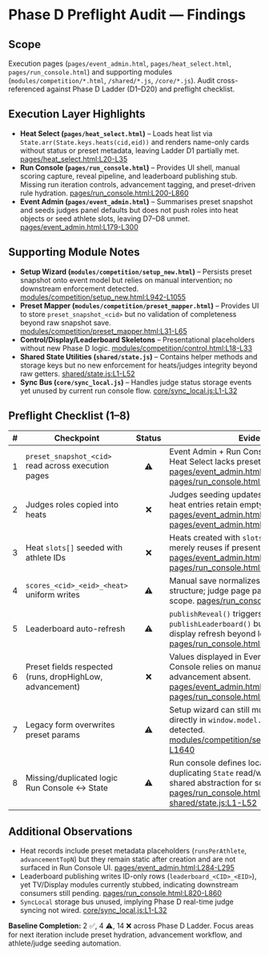 # Phase D Preflight Audit — Findings

## Scope
Execution pages (`pages/event_admin.html`, `pages/heat_select.html`, `pages/run_console.html`) and supporting modules (`modules/competition/*.html`, `/shared/*.js`, `/core/*.js`). Audit cross-referenced against Phase D Ladder (D1–D20) and preflight checklist.

## Execution Layer Highlights
- **Heat Select (`pages/heat_select.html`)** – Loads heat list via `State.arr(State.keys.heats(cid,eid))` and renders name-only cards without status or preset metadata, leaving Ladder D1 partially met. [pages/heat_select.html:L20-L35](../../pages/heat_select.html#L20-L35)
- **Run Console (`pages/run_console.html`)** – Provides UI shell, manual scoring capture, reveal pipeline, and leaderboard publishing stub. Missing run iteration controls, advancement tagging, and preset-driven rule hydration. [pages/run_console.html:L200-L860](../../pages/run_console.html#L200-L860)
- **Event Admin (`pages/event_admin.html`)** – Summarises preset snapshot and seeds judges panel defaults but does not push roles into heat objects or seed athlete slots, leaving D7–D8 unmet. [pages/event_admin.html:L179-L300](../../pages/event_admin.html#L179-L300)

## Supporting Module Notes
- **Setup Wizard (`modules/competition/setup_new.html`)** – Persists preset snapshot onto event model but relies on manual intervention; no downstream enforcement detected. [modules/competition/setup_new.html:L942-L1055](../../modules/competition/setup_new.html#L942-L1055)
- **Preset Mapper (`modules/competition/preset_mapper.html`)** – Provides UI to store `preset_snapshot_<cid>` but no validation of completeness beyond raw snapshot save. [modules/competition/preset_mapper.html:L31-L65](../../modules/competition/preset_mapper.html#L31-L65)
- **Control/Display/Leaderboard Skeletons** – Presentational placeholders without new Phase D logic. [modules/competition/control.html:L18-L33](../../modules/competition/control.html#L18-L33)
- **Shared State Utilities (`shared/state.js`)** – Contains helper methods and storage keys but no new enforcement for heats/judges integrity beyond raw getters. [shared/state.js:L1-L52](../../shared/state.js#L1-L52)
- **Sync Bus (`core/sync_local.js`)** – Handles judge status storage events yet unused by current run console flow. [core/sync_local.js:L1-L32](../../core/sync_local.js#L1-L32)

## Preflight Checklist (1–8)
| # | Checkpoint | Status | Evidence |
|---|------------|:------:|----------|
| 1 | `preset_snapshot_<cid>` read across execution pages | ⚠️ | Event Admin + Run Console read snapshots; Heat Select lacks preset awareness. [pages/event_admin.html:L179-L205](../../pages/event_admin.html#L179-L205), [pages/run_console.html:L420-L452](../../pages/run_console.html#L420-L452) |
| 2 | Judges roles copied into heats | ❌ | Judges seeding updates `judges_<cid>` only; heat entries retain empty `judgesPanel`. [pages/event_admin.html:L217-L233](../../pages/event_admin.html#L217-L233), [pages/event_admin.html:L284-L292](../../pages/event_admin.html#L284-L292) |
| 3 | Heat `slots[]` seeded with athlete IDs | ❌ | Heats created with `slots: []`; Run Console merely reuses if present. [pages/event_admin.html:L284-L292](../../pages/event_admin.html#L284-L292), [pages/run_console.html:L452-L520](../../pages/run_console.html#L452-L520) |
| 4 | `scores_<cid>_<eid>_<heat>` uniform writes | ⚠️ | Manual save normalizes `{results:[]}` structure; judge page parity unverified within scope. [pages/run_console.html:L684-L708](../../pages/run_console.html#L684-L708) |
| 5 | Leaderboard auto-refresh | ⚠️ | `publishReveal()` triggers `publishLeaderboard()` but no listener ensures display refresh beyond local storage tick. [pages/run_console.html:L711-L860](../../pages/run_console.html#L711-L860) |
| 6 | Preset fields respected (runs, dropHighLow, advancement) | ❌ | Values displayed in Event Admin yet Run Console relies on manual toggles; advancement absent. [pages/event_admin.html:L194-L205](../../pages/event_admin.html#L194-L205), [pages/run_console.html:L420-L452](../../pages/run_console.html#L420-L452) |
| 7 | Legacy form overwrites preset params | ⚠️ | Setup wizard can still mutate preset fields directly in `window.model.preset`; no guard rails detected. [modules/competition/setup_new.html:L1522-L1640](../../modules/competition/setup_new.html#L1522-L1640) |
| 8 | Missing/duplicated logic Run Console ↔ State | ⚠️ | Run console defines local storage helpers duplicating `State` read/write patterns; no shared abstraction for scoring rules. [pages/run_console.html:L404-L452](../../pages/run_console.html#L404-L452), [shared/state.js:L1-L52](../../shared/state.js#L1-L52) |

## Additional Observations
- Heat records include preset metadata placeholders (`runsPerAthlete`, `advancementTopN`) but they remain static after creation and are not surfaced in Run Console UI. [pages/event_admin.html:L284-L295](../../pages/event_admin.html#L284-L295)
- Leaderboard publishing writes ID-only rows (`leaderboard_<CID>_<EID>`), yet TV/Display modules currently stubbed, indicating downstream consumers still pending. [pages/run_console.html:L820-L860](../../pages/run_console.html#L820-L860)
- `SyncLocal` storage bus unused, implying Phase D real-time judge syncing not wired. [core/sync_local.js:L1-L32](../../core/sync_local.js#L1-L32)

**Baseline Completion:** 2 ✅, 4 ⚠️, 14 ❌ across Phase D Ladder. Focus areas for next iteration include preset hydration, advancement workflow, and athlete/judge seeding automation.
